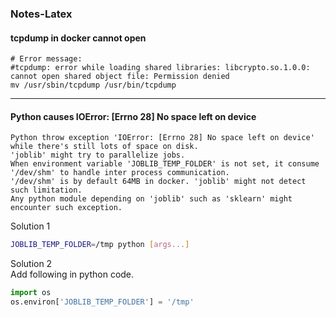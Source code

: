 ### Notes-Latex  

#### tcpdump in docker cannot open 
```
# Error message:
#tcpdump: error while loading shared libraries: libcrypto.so.1.0.0: cannot open shared object file: Permission denied
mv /usr/sbin/tcpdump /usr/bin/tcpdump
```
---
#### Python causes IOError: [Errno 28] No space left on device 
```
Python throw exception 'IOError: [Errno 28] No space left on device' while there's still lots of space on disk.  
'joblib' might try to parallelize jobs.  
When environment variable 'JOBLIB_TEMP_FOLDER' is not set, it consume '/dev/shm' to handle inter process communication.  
'/dev/shm' is by default 64MB in docker. 'joblib' might not detect such limitation.  
Any python module depending on 'joblib' such as 'sklearn' might encounter such exception.
```
Solution 1  
```bash
JOBLIB_TEMP_FOLDER=/tmp python [args...]
```
Solution 2  
Add following in python code.  
```python
import os
os.environ['JOBLIB_TEMP_FOLDER'] = '/tmp'
```
